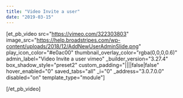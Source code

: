 ```yaml
---
title: "Video Invite a user"
date: "2019-03-15"
---
```


\[et\_pb\_video src="https://vimeo.com/322303803" image\_src="https://help.broadstripes.com/wp-content/uploads/2018/12/AddNewUserAdminSlide.png" play\_icon\_color="#e0ac00" thumbnail\_overlay\_color="rgba(0,0,0,0.6)" admin\_label="Video Invite a user vimeo" \_builder\_version="3.27.4" box\_shadow\_style="preset2" custom\_padding="||||false|false" hover\_enabled="0" saved\_tabs="all" \_i="0" \_address="3.0.7.0.0" disabled="on" template\_type="module"\]

\[/et\_pb\_video\]
